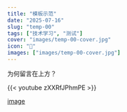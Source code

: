 ```yaml
---
title: "模板示范"
date: "2025-07-16"
slug: "temp-00"
tags: ["技术学习", "测试"]
cover: "images/temp-00-cover.jpg"
icon: "📁"
images: ["images/temp-00-cover.jpg"]
---
```

为何留言在上方？



{{< youtube zXXRfJPhmPE >}}


[image](https://prod-files-secure.s3.us-west-2.amazonaws.com/112d0858-5090-4d34-a606-b75eb8d65fd2/b110fffe-d8dc-4f51-990e-749f6cc413f6/M2U00785.mpg?X-Amz-Algorithm=AWS4-HMAC-SHA256&X-Amz-Content-Sha256=UNSIGNED-PAYLOAD&X-Amz-Credential=ASIAZI2LB4665V7AHHUA%2F20250724%2Fus-west-2%2Fs3%2Faws4_request&X-Amz-Date=20250724T111009Z&X-Amz-Expires=3600&X-Amz-Security-Token=IQoJb3JpZ2luX2VjEAMaCXVzLXdlc3QtMiJGMEQCICSIWMnX4b9y9V1tP8epaJ0zjzzVhJkJsBbfb0MFG9tqAiB02lNspoL5BaCjFffiGzX1iHa5Xws1cbHD5bBkDFmNhyr%2FAwgsEAAaDDYzNzQyMzE4MzgwNSIMXkrbzkplYveL8P4RKtwDtYDfrxRxr4Xg3v%2B3xgINIQokx%2BsFIQCp385r2el3P5p%2FZdhnDIjIMf4fWgLzk1i9EIcuzgJsU0V8rwLPQutd%2Bkn7kTpEc27GKcCNq3gxCBGglvogSYOqp0bq6vq7Hlhxb3Cr0QIj9UynbDzMoYBM42P7GfKnzuqwhiC7RWwtlpkfWaOfoTwKd6gk3h22Sb9keibakZ%2FRePsIJ3CDMI7KbU0tM0y9tHgm9F9PhyoBxF0K1HoBML%2FG0KonZcEO6MGWxjqJ2Bk4oCZadmiySe4bO54sEHEmsE8%2FkKkOFlmlZ8JsvwpD9nTvuslWhUhRDLiTFJMEz3rFflhwwu9hZRKVqRF%2BrL4bxgp3fVVLt7tMDA7BBOvNvY6U2AgF8Kq7qDyF5b9F47GG%2FzpZld9tNo%2BvUqP%2FQi7Y4NmbfQsMn1RdLsDN8RRYUli1GTgJEufCI7Do%2FjfhIARcZE7V3lmLxFCqpm25z6kg4OJNDmEn0Y8gLwZoPhNV966XPFLEIkQQp51lVvGyx1JmBk1KBHL10DonGoYekbrTulOldcF%2FxC%2FNINCxP85FnMEQu3LUo7VX4IRZiSlZPnKDLg2yssztAIKbpmIfEd8bzUKQyM4p0wzPRakDDkfxaRR%2FNokfyYMw9ZuIxAY6pgHRuB68yGZs64QIMvqchxhmFdyiQNViGH3Kp4hh7itXUKduwfdBEkJydyTJeyZ1k8q3o3To3Zoqe6wqg0J0ZMi%2FrGVT1lvsS%2FOJMiZHtnDNcSlQiNuxdfv5YniPoM6DKjg70ZztRnk1knYPcegBLoMmzUg0U2fKX%2Ff7Rem1RHq08WjHB0Te1JxKGCXf5OiivZ1vP5tqRNHRyAlKhc%2FcKu734jO5eWHu&X-Amz-Signature=30fff4fead6a25de39ebed6ebf12d6362d82253dfa9f86fb79853f2a8bb58ef5&X-Amz-SignedHeaders=host&x-amz-checksum-mode=ENABLED&x-id=GetObject)


